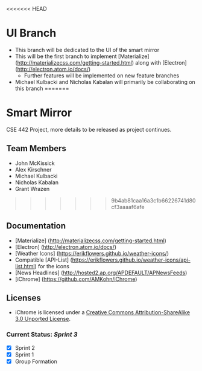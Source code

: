 <<<<<<< HEAD
# UI Branch
- This branch will be dedicated to the UI of the smart mirror
- This will be the first branch to implement [Materialize] (http://materializecss.com/getting-started.html) along with [Electron] (http://electron.atom.io/docs/)
  * Further features will be implemented on new feature branches
- Michael Kulbacki and Nicholas Kabalan will primarily be collaborating on this branch
=======
# Smart Mirror
CSE 442 Project, more details to be released as project continues.

## Team Members
- John McKissick
- Alex Kirschner
- Michael Kulbacki
- Nicholas Kabalan
- Grant Wrazen
>>>>>>> 9b4ab81caa16a3c1b66226741d80cf3aaaaf6afe

## Documentation
- [Materialize] (http://materializecss.com/getting-started.html)
- [Electron] (http://electron.atom.io/docs/)
- [Weather Icons] (https://erikflowers.github.io/weather-icons/)
- Compatible [API-List] (https://erikflowers.github.io/weather-icons/api-list.html) for the icons
- [News Headlines] (http://hosted2.ap.org/APDEFAULT/APNewsFeeds)
- [iChrome] (https://github.com/AMKohn/iChrome)

## Licenses
- iChrome is licensed under a [Creative Commons Attribution-ShareAlike 3.0 Unported License](http://creativecommons.org/licenses/by-sa/3.0/deed.en_US).

### Current Status: *Sprint 3*
- [x] Sprint 2
- [x] Sprint 1
- [x] Group Formation
